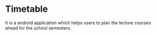 # Timetable

 It is a android application which helps users to plan the lecture courses ahead for the school semesters.
 
 
